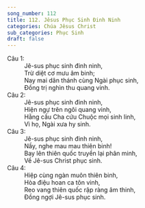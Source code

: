 ```yaml
---
song_number: 112
title: 112. Jêsus Phục Sinh Đinh Ninh
categories: Chúa Jêsus Christ
sub_categories: Phục Sinh
draft: false
---
```

<dl><dt>Câu 1:</dt><dd data-verse="1">Jê-sus phục sinh đinh ninh, <br/>Trừ diệt cơ mưu âm binh; <br/>Nay mai dân thánh cùng Ngài phục sinh, <br/>Đồng trị nghìn thu quang vinh. </dd><dt>Câu 2:</dt><dd data-verse="2">Jê-sus phục sinh đinh ninh, <br/>Hiện ngự trên ngôi quang vinh, <br/>Hằng cầu Cha cứu Chuộc mọi sinh linh, <br/>Vì họ, Ngài xưa hy sinh. </dd><dt>Câu 3:</dt><dd data-verse="3">Jê-sus phục sinh đinh ninh, <br/>Nầy, nghe mau mau thiên binh! <br/>Bay lên thiên quốc truyền lại phân minh, <br/>Về Jê-sus Christ phục sinh. </dd><dt>Câu 4:</dt><dd data-verse="4">Hiệp cùng ngàn muôn thiên binh, <br/>Hòa điệu hoan ca tôn vinh, <br/>Reo vang thiên quốc rập ràng âm thinh, <br/>Đồng ngợi Jê-sus phục sinh. </dd></dl>